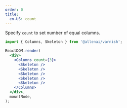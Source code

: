 ```yaml
---
order: 0
title:
  en-US: count
---
```


Specify `count` to set number of equal columns.

```jsx
import { Columns, Skeleton } from '@allenai/varnish';

ReactDOM.render(
  <div>
    <Columns count={3}>
      <Skeleton />
      <Skeleton />
      <Skeleton />
      <Skeleton />
      <Skeleton />
    </Columns>
  </div>,
  mountNode,
);
```
